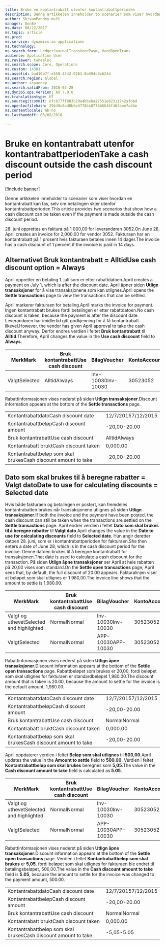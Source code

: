 ```yaml
---
title: Bruke en kontantrabatt utenfor kontantrabattperioden
description: Denne artikkelen inneholder to scenarier som viser hvordan en kontantrabatt kan tas, selv om betalingen skjer utenfor kontantrabattperioden.
author: ShivamPandey-msft
manager: AnnBe
ms.date: 08/22/2017
ms.topic: article
ms.prod: 
ms.service: dynamics-ax-applications
ms.technology: 
ms.search.form: LedgerJournalTransVendPaym, VendOpenTrans
audience: Application User
ms.reviewer: twheeloc
ms.search.scope: Core, Operations
ms.custom: 14301
ms.assetid: bad10b7f-e550-4742-9261-8a094c9c624d
ms.search.region: Global
ms.author: shpandey
ms.search.validFrom: 2016-02-28
ms.dyn365.ops.version: AX 7.0.0
ms.translationtype: HT
ms.sourcegitcommit: efcb77ff883b29a4bbaba27551e02311742afbbd
ms.openlocfilehash: 29b49c8ad0b6e3778bb8776b5636f46faee7ad4e
ms.contentlocale: nb-no
ms.lasthandoff: 05/08/2018

---
```


# <a name="take-a-cash-discount-outside-the-cash-discount-period"></a><span data-ttu-id="bfb0f-103">Bruke en kontantrabatt utenfor kontantrabattperioden</span><span class="sxs-lookup"><span data-stu-id="bfb0f-103">Take a cash discount outside the cash discount period</span></span>

[!include [banner](../includes/banner.md)]

<span data-ttu-id="bfb0f-104">Denne artikkelen inneholder to scenarier som viser hvordan en kontantrabatt kan tas, selv om betalingen skjer utenfor kontantrabattperioden.</span><span class="sxs-lookup"><span data-stu-id="bfb0f-104">This article provides two scenarios that show how a cash discount can be taken even if the payment is made outside the cash discount period.</span></span>

<span data-ttu-id="bfb0f-105">28. juni opprettes en faktura på 1 000,00 for leverandøren 3052.</span><span class="sxs-lookup"><span data-stu-id="bfb0f-105">On June 28, April creates an invoice for 2,000.00 for vendor 3052.</span></span> <span data-ttu-id="bfb0f-106">Fakturaen har en kontantrabatt på 1 prosent hvis fakturaen betales innen 14 dager.</span><span class="sxs-lookup"><span data-stu-id="bfb0f-106">The invoice has a cash discount of 1 percent if the invoice is paid in 14 days.</span></span>

## <a name="use-cash-discount-option--always"></a><span data-ttu-id="bfb0f-107">Alternativet Bruk kontantrabatt = Alltid</span><span class="sxs-lookup"><span data-stu-id="bfb0f-107">Use cash discount option = Always</span></span>
<span data-ttu-id="bfb0f-108">April oppretter en betaling 1. juli som er etter rabattdatoen.</span><span class="sxs-lookup"><span data-stu-id="bfb0f-108">April creates a payment on July 1, which is after the discount date.</span></span> <span data-ttu-id="bfb0f-109">April åpner siden **Utlign transaksjoner** for å vise transaksjonene som kan utlignes.</span><span class="sxs-lookup"><span data-stu-id="bfb0f-109">April opens the **Settle transactions** page to view the transactions that can be settled.</span></span> 

<span data-ttu-id="bfb0f-110">April markerer fakturaen for betaling.</span><span class="sxs-lookup"><span data-stu-id="bfb0f-110">April marks the invoice for payment.</span></span> <span data-ttu-id="bfb0f-111">Ingen kontantrabatt brukes fordi betalingen er etter rabattdatoen.</span><span class="sxs-lookup"><span data-stu-id="bfb0f-111">No cash discount is taken, because the payment is after the discount date.</span></span> <span data-ttu-id="bfb0f-112">Leverandøren har imidlertid gitt godkjenning for å få kontantrabatt likevel.</span><span class="sxs-lookup"><span data-stu-id="bfb0f-112">However, the vendor has given April approval to take the cash discount anyway.</span></span> <span data-ttu-id="bfb0f-113">Derfor endres verdien i feltet **Bruk kontantrabatt** til **Alltid**.</span><span class="sxs-lookup"><span data-stu-id="bfb0f-113">Therefore, April changes the value in the **Use cash discount** field to **Always**.</span></span>

| <span data-ttu-id="bfb0f-114">Merk</span><span class="sxs-lookup"><span data-stu-id="bfb0f-114">Mark</span></span>     | <span data-ttu-id="bfb0f-115">Bruk kontantrabatt</span><span class="sxs-lookup"><span data-stu-id="bfb0f-115">Use cash discount</span></span> | <span data-ttu-id="bfb0f-116">Bilag</span><span class="sxs-lookup"><span data-stu-id="bfb0f-116">Voucher</span></span>   | <span data-ttu-id="bfb0f-117">Konto</span><span class="sxs-lookup"><span data-stu-id="bfb0f-117">Account</span></span> | <span data-ttu-id="bfb0f-118">Kontantrabattdato</span><span class="sxs-lookup"><span data-stu-id="bfb0f-118">Cash discount date</span></span> | <span data-ttu-id="bfb0f-119">Forfallsdato</span><span class="sxs-lookup"><span data-stu-id="bfb0f-119">Due date</span></span>  | <span data-ttu-id="bfb0f-120">Faktura</span><span class="sxs-lookup"><span data-stu-id="bfb0f-120">Invoice</span></span> | <span data-ttu-id="bfb0f-121">Beløp i transaksjonsvaluta</span><span class="sxs-lookup"><span data-stu-id="bfb0f-121">Amount in transaction currency</span></span> | <span data-ttu-id="bfb0f-122">Valuta</span><span class="sxs-lookup"><span data-stu-id="bfb0f-122">Currency</span></span> | <span data-ttu-id="bfb0f-123">Beløp som skal utlignes</span><span class="sxs-lookup"><span data-stu-id="bfb0f-123">Amount to settle</span></span> |
|----------|-------------------|-----------|---------|--------------------|-----------|---------|--------------------------------|----------|------------------|
| <span data-ttu-id="bfb0f-124">Valgt</span><span class="sxs-lookup"><span data-stu-id="bfb0f-124">Selected</span></span> | <span data-ttu-id="bfb0f-125">Alltid</span><span class="sxs-lookup"><span data-stu-id="bfb0f-125">Always</span></span>            | <span data-ttu-id="bfb0f-126">Inv-10030</span><span class="sxs-lookup"><span data-stu-id="bfb0f-126">Inv-10030</span></span> | <span data-ttu-id="bfb0f-127">3052</span><span class="sxs-lookup"><span data-stu-id="bfb0f-127">3052</span></span>    | <span data-ttu-id="bfb0f-128">28/6/2015</span><span class="sxs-lookup"><span data-stu-id="bfb0f-128">6/28/2015</span></span>          | <span data-ttu-id="bfb0f-129">12/7/2015</span><span class="sxs-lookup"><span data-stu-id="bfb0f-129">7/12/2015</span></span> | <span data-ttu-id="bfb0f-130">10030</span><span class="sxs-lookup"><span data-stu-id="bfb0f-130">10030</span></span>   | <span data-ttu-id="bfb0f-131">-2 000,00</span><span class="sxs-lookup"><span data-stu-id="bfb0f-131">-2,000.00</span></span>                      | <span data-ttu-id="bfb0f-132">USD</span><span class="sxs-lookup"><span data-stu-id="bfb0f-132">USD</span></span>      | <span data-ttu-id="bfb0f-133">-1 980,00</span><span class="sxs-lookup"><span data-stu-id="bfb0f-133">-1,980.00</span></span>        |

<span data-ttu-id="bfb0f-134">Rabattinformasjonen vises nederst på siden **Utlign transaksjoner**.</span><span class="sxs-lookup"><span data-stu-id="bfb0f-134">Discount information appears at the bottom of the **Settle transactions** page.</span></span>

|                              |           |
|------------------------------|-----------|
| <span data-ttu-id="bfb0f-135">Kontantrabattdato</span><span class="sxs-lookup"><span data-stu-id="bfb0f-135">Cash discount date</span></span>           | <span data-ttu-id="bfb0f-136">12/7/2015</span><span class="sxs-lookup"><span data-stu-id="bfb0f-136">7/12/2015</span></span> |
| <span data-ttu-id="bfb0f-137">Kontantrabattbeløp</span><span class="sxs-lookup"><span data-stu-id="bfb0f-137">Cash discount amount</span></span>         | <span data-ttu-id="bfb0f-138">-20,00</span><span class="sxs-lookup"><span data-stu-id="bfb0f-138">-20.00</span></span>    |
| <span data-ttu-id="bfb0f-139">Bruk kontantrabatt</span><span class="sxs-lookup"><span data-stu-id="bfb0f-139">Use cash discount</span></span>            | <span data-ttu-id="bfb0f-140">Alltid</span><span class="sxs-lookup"><span data-stu-id="bfb0f-140">Always</span></span>    |
| <span data-ttu-id="bfb0f-141">Kontantrabatt brukt</span><span class="sxs-lookup"><span data-stu-id="bfb0f-141">Cash discount taken</span></span>          | <span data-ttu-id="bfb0f-142">0,00</span><span class="sxs-lookup"><span data-stu-id="bfb0f-142">0.00</span></span>      |
| <span data-ttu-id="bfb0f-143">Kontantrabattbeløp som skal brukes</span><span class="sxs-lookup"><span data-stu-id="bfb0f-143">Cash discount amount to take</span></span> | <span data-ttu-id="bfb0f-144">-20,00</span><span class="sxs-lookup"><span data-stu-id="bfb0f-144">-20.00</span></span>    |

## <a name="date-to-use-for-calculating-discounts--selected-date"></a><span data-ttu-id="bfb0f-145">Dato som skal brukes til å beregne rabatter = Valgt dato</span><span class="sxs-lookup"><span data-stu-id="bfb0f-145">Date to use for calculating discounts = Selected date</span></span>
<span data-ttu-id="bfb0f-146">Hvis både fakturaen og betalingen er postert, kan fremdeles kontantrabatten brukes når transaksjonene utlignes på siden **Utlign transaksjoner**.</span><span class="sxs-lookup"><span data-stu-id="bfb0f-146">If both the invoice and the payment have been posted, the cash discount can still be taken when the transactions are settled on the **Settle transactions** page.</span></span> <span data-ttu-id="bfb0f-147">April endrer verdien i feltet **Dato som skal brukes til å beregne rabatter** til **Valgt dato**.</span><span class="sxs-lookup"><span data-stu-id="bfb0f-147">April changes the value in the **Date to use for calculating discounts** field to **Selected date**.</span></span> <span data-ttu-id="bfb0f-148">Hun angir deretter datoen 28. juni, som er i kontantrabattperioden for fakturaen.</span><span class="sxs-lookup"><span data-stu-id="bfb0f-148">She then enters a date of June 28, which is in the cash discount period for the invoice.</span></span> <span data-ttu-id="bfb0f-149">Denne datoen brukes til å beregne kontantrabatt for transaksjonen.</span><span class="sxs-lookup"><span data-stu-id="bfb0f-149">That date is used to calculate a cash discount for the transaction.</span></span> <span data-ttu-id="bfb0f-150">På siden **Utlign åpne transaksjoner** ser April at hele rabatten på 20,00 vises som standard.</span><span class="sxs-lookup"><span data-stu-id="bfb0f-150">On the **Settle open transactions** page, April sees that, by default, the full discount of 20.00 appears.</span></span> <span data-ttu-id="bfb0f-151">Fakturalinjen viser at beløpet som skal utlignes er 1 980,00.</span><span class="sxs-lookup"><span data-stu-id="bfb0f-151">The invoice line shows that the amount to settle is 1,980.00.</span></span>

| <span data-ttu-id="bfb0f-152">Merk</span><span class="sxs-lookup"><span data-stu-id="bfb0f-152">Mark</span></span>                     | <span data-ttu-id="bfb0f-153">Bruk kontantrabatt</span><span class="sxs-lookup"><span data-stu-id="bfb0f-153">Use cash discount</span></span> | <span data-ttu-id="bfb0f-154">Bilag</span><span class="sxs-lookup"><span data-stu-id="bfb0f-154">Voucher</span></span>   | <span data-ttu-id="bfb0f-155">Konto</span><span class="sxs-lookup"><span data-stu-id="bfb0f-155">Account</span></span> | <span data-ttu-id="bfb0f-156">Kontantrabattdato</span><span class="sxs-lookup"><span data-stu-id="bfb0f-156">Cash discount date</span></span> | <span data-ttu-id="bfb0f-157">Forfallsdato</span><span class="sxs-lookup"><span data-stu-id="bfb0f-157">Due date</span></span>  | <span data-ttu-id="bfb0f-158">Faktura</span><span class="sxs-lookup"><span data-stu-id="bfb0f-158">Invoice</span></span> | <span data-ttu-id="bfb0f-159">Beløp i transaksjonsvaluta</span><span class="sxs-lookup"><span data-stu-id="bfb0f-159">Amount in transaction currency</span></span> | <span data-ttu-id="bfb0f-160">Valuta</span><span class="sxs-lookup"><span data-stu-id="bfb0f-160">Currency</span></span> | <span data-ttu-id="bfb0f-161">Beløp som skal utlignes</span><span class="sxs-lookup"><span data-stu-id="bfb0f-161">Amount to settle</span></span> |
|--------------------------|-------------------|-----------|---------|--------------------|-----------|---------|--------------------------------|----------|------------------|
| <span data-ttu-id="bfb0f-162">Valgt og uthevet</span><span class="sxs-lookup"><span data-stu-id="bfb0f-162">Selected and highlighted</span></span> | <span data-ttu-id="bfb0f-163">Normal</span><span class="sxs-lookup"><span data-stu-id="bfb0f-163">Normal</span></span>            | <span data-ttu-id="bfb0f-164">Inv-10030</span><span class="sxs-lookup"><span data-stu-id="bfb0f-164">Inv-10030</span></span> | <span data-ttu-id="bfb0f-165">3052</span><span class="sxs-lookup"><span data-stu-id="bfb0f-165">3052</span></span>    | <span data-ttu-id="bfb0f-166">28/6/2015</span><span class="sxs-lookup"><span data-stu-id="bfb0f-166">6/28/2015</span></span>          | <span data-ttu-id="bfb0f-167">12/7/2015</span><span class="sxs-lookup"><span data-stu-id="bfb0f-167">7/12/2015</span></span> | <span data-ttu-id="bfb0f-168">10030</span><span class="sxs-lookup"><span data-stu-id="bfb0f-168">10030</span></span>   | <span data-ttu-id="bfb0f-169">-2 000,00</span><span class="sxs-lookup"><span data-stu-id="bfb0f-169">-2,000.00</span></span>                      | <span data-ttu-id="bfb0f-170">USD</span><span class="sxs-lookup"><span data-stu-id="bfb0f-170">USD</span></span>      | <span data-ttu-id="bfb0f-171">-1 980,00</span><span class="sxs-lookup"><span data-stu-id="bfb0f-171">-1,980.00</span></span>        |
| <span data-ttu-id="bfb0f-172">Valgt</span><span class="sxs-lookup"><span data-stu-id="bfb0f-172">Selected</span></span>                 | <span data-ttu-id="bfb0f-173">Normal</span><span class="sxs-lookup"><span data-stu-id="bfb0f-173">Normal</span></span>            | <span data-ttu-id="bfb0f-174">APP-10030</span><span class="sxs-lookup"><span data-stu-id="bfb0f-174">APP-10030</span></span> | <span data-ttu-id="bfb0f-175">3052</span><span class="sxs-lookup"><span data-stu-id="bfb0f-175">3052</span></span>    | <span data-ttu-id="bfb0f-176">15/7/2015</span><span class="sxs-lookup"><span data-stu-id="bfb0f-176">7/15/2015</span></span>          | <span data-ttu-id="bfb0f-177">15/7/2015</span><span class="sxs-lookup"><span data-stu-id="bfb0f-177">7/15/2015</span></span> |         | <span data-ttu-id="bfb0f-178">500,00</span><span class="sxs-lookup"><span data-stu-id="bfb0f-178">500.00</span></span>                         | <span data-ttu-id="bfb0f-179">USD</span><span class="sxs-lookup"><span data-stu-id="bfb0f-179">USD</span></span>      | <span data-ttu-id="bfb0f-180">500,00</span><span class="sxs-lookup"><span data-stu-id="bfb0f-180">500.00</span></span>           |

<span data-ttu-id="bfb0f-181">Rabattinformasjonen vises nederst på siden **Utlign åpne transaksjoner**.</span><span class="sxs-lookup"><span data-stu-id="bfb0f-181">Discount information appears at the bottom of the **Settle open transactions** page.</span></span> <span data-ttu-id="bfb0f-182">Rabattbeløpet som brukes er 20,00, fordi beløpet som skal utlignes for fakturaen er standardbeløpet 1,980.00.</span><span class="sxs-lookup"><span data-stu-id="bfb0f-182">The discount amount that is taken is 20.00, because the amount to settle for the invoice is the default amount, 1,980.00.</span></span>

|                              |           |
|------------------------------|-----------|
| <span data-ttu-id="bfb0f-183">Kontantrabattdato</span><span class="sxs-lookup"><span data-stu-id="bfb0f-183">Cash discount date</span></span>           | <span data-ttu-id="bfb0f-184">12/7/2015</span><span class="sxs-lookup"><span data-stu-id="bfb0f-184">7/12/2015</span></span> |
| <span data-ttu-id="bfb0f-185">Kontantrabattbeløp</span><span class="sxs-lookup"><span data-stu-id="bfb0f-185">Cash discount amount</span></span>         | <span data-ttu-id="bfb0f-186">-20,00</span><span class="sxs-lookup"><span data-stu-id="bfb0f-186">-20.00</span></span>    |
| <span data-ttu-id="bfb0f-187">Bruk kontantrabatt</span><span class="sxs-lookup"><span data-stu-id="bfb0f-187">Use cash discount</span></span>            | <span data-ttu-id="bfb0f-188">Normal</span><span class="sxs-lookup"><span data-stu-id="bfb0f-188">Normal</span></span>    |
| <span data-ttu-id="bfb0f-189">Kontantrabatt brukt</span><span class="sxs-lookup"><span data-stu-id="bfb0f-189">Cash discount taken</span></span>          | <span data-ttu-id="bfb0f-190">0,00</span><span class="sxs-lookup"><span data-stu-id="bfb0f-190">0.00</span></span>      |
| <span data-ttu-id="bfb0f-191">Kontantrabattbeløp som skal brukes</span><span class="sxs-lookup"><span data-stu-id="bfb0f-191">Cash discount amount to take</span></span> | <span data-ttu-id="bfb0f-192">-20,00</span><span class="sxs-lookup"><span data-stu-id="bfb0f-192">-20.00</span></span>    |

<span data-ttu-id="bfb0f-193">April oppdaterer verdien i feltet **Beløp som skal utlignes** til **500,00**.</span><span class="sxs-lookup"><span data-stu-id="bfb0f-193">April updates the value in the **Amount to settle** field to **500.00**.</span></span> <span data-ttu-id="bfb0f-194">Verdien i feltet **Kontantrabattbeløp som skal brukes** beregnes som **5,05**.</span><span class="sxs-lookup"><span data-stu-id="bfb0f-194">The value in the **Cash discount amount to take** field is calculated as **5.05**.</span></span>

| <span data-ttu-id="bfb0f-195">Merk</span><span class="sxs-lookup"><span data-stu-id="bfb0f-195">Mark</span></span>                     | <span data-ttu-id="bfb0f-196">Bruk kontantrabatt</span><span class="sxs-lookup"><span data-stu-id="bfb0f-196">Use cash discount</span></span> | <span data-ttu-id="bfb0f-197">Bilag</span><span class="sxs-lookup"><span data-stu-id="bfb0f-197">Voucher</span></span>   | <span data-ttu-id="bfb0f-198">Konto</span><span class="sxs-lookup"><span data-stu-id="bfb0f-198">Account</span></span> | <span data-ttu-id="bfb0f-199">Dato</span><span class="sxs-lookup"><span data-stu-id="bfb0f-199">Date</span></span>      | <span data-ttu-id="bfb0f-200">Forfallsdato</span><span class="sxs-lookup"><span data-stu-id="bfb0f-200">Due date</span></span>  | <span data-ttu-id="bfb0f-201">Faktura</span><span class="sxs-lookup"><span data-stu-id="bfb0f-201">Invoice</span></span> | <span data-ttu-id="bfb0f-202">Beløp i transaksjonsvaluta</span><span class="sxs-lookup"><span data-stu-id="bfb0f-202">Amount in transaction currency</span></span> | <span data-ttu-id="bfb0f-203">Valuta</span><span class="sxs-lookup"><span data-stu-id="bfb0f-203">Currency</span></span> | <span data-ttu-id="bfb0f-204">Beløp som skal utlignes</span><span class="sxs-lookup"><span data-stu-id="bfb0f-204">Amount to settle</span></span> |
|--------------------------|-------------------|-----------|---------|-----------|-----------|---------|--------------------------------|----------|------------------|
| <span data-ttu-id="bfb0f-205">Valgt og uthevet</span><span class="sxs-lookup"><span data-stu-id="bfb0f-205">Selected and highlighted</span></span> | <span data-ttu-id="bfb0f-206">Normal</span><span class="sxs-lookup"><span data-stu-id="bfb0f-206">Normal</span></span>            | <span data-ttu-id="bfb0f-207">Inv-10030</span><span class="sxs-lookup"><span data-stu-id="bfb0f-207">Inv-10030</span></span> | <span data-ttu-id="bfb0f-208">3052</span><span class="sxs-lookup"><span data-stu-id="bfb0f-208">3052</span></span>    | <span data-ttu-id="bfb0f-209">28/6/2015</span><span class="sxs-lookup"><span data-stu-id="bfb0f-209">6/28/2015</span></span> | <span data-ttu-id="bfb0f-210">12/7/2015</span><span class="sxs-lookup"><span data-stu-id="bfb0f-210">7/12/2015</span></span> | <span data-ttu-id="bfb0f-211">10030</span><span class="sxs-lookup"><span data-stu-id="bfb0f-211">10030</span></span>   | <span data-ttu-id="bfb0f-212">2 000,00</span><span class="sxs-lookup"><span data-stu-id="bfb0f-212">2,000.00</span></span>                       | <span data-ttu-id="bfb0f-213">USD</span><span class="sxs-lookup"><span data-stu-id="bfb0f-213">USD</span></span>      | <span data-ttu-id="bfb0f-214">-500,00</span><span class="sxs-lookup"><span data-stu-id="bfb0f-214">-500.00</span></span>          |
| <span data-ttu-id="bfb0f-215">Valgt</span><span class="sxs-lookup"><span data-stu-id="bfb0f-215">Selected</span></span>                 | <span data-ttu-id="bfb0f-216">Normal</span><span class="sxs-lookup"><span data-stu-id="bfb0f-216">Normal</span></span>            | <span data-ttu-id="bfb0f-217">APP-10030</span><span class="sxs-lookup"><span data-stu-id="bfb0f-217">APP-10030</span></span> | <span data-ttu-id="bfb0f-218">3052</span><span class="sxs-lookup"><span data-stu-id="bfb0f-218">3052</span></span>    | <span data-ttu-id="bfb0f-219">15/7/2015</span><span class="sxs-lookup"><span data-stu-id="bfb0f-219">7/15/2015</span></span> | <span data-ttu-id="bfb0f-220">15/7/2015</span><span class="sxs-lookup"><span data-stu-id="bfb0f-220">7/15/2015</span></span> |         | <span data-ttu-id="bfb0f-221">500,00</span><span class="sxs-lookup"><span data-stu-id="bfb0f-221">500.00</span></span>                         | <span data-ttu-id="bfb0f-222">USD</span><span class="sxs-lookup"><span data-stu-id="bfb0f-222">USD</span></span>      | <span data-ttu-id="bfb0f-223">500,00</span><span class="sxs-lookup"><span data-stu-id="bfb0f-223">500.00</span></span>           |

<span data-ttu-id="bfb0f-224">Rabattinformasjonen vises nederst på siden **Utlign åpne transaksjoner**.</span><span class="sxs-lookup"><span data-stu-id="bfb0f-224">Discount information appears at the bottom of the **Settle open transactions** page.</span></span> <span data-ttu-id="bfb0f-225">Verdien i feltet **Kontantrabattbeløp som skal brukes** er **5,05**, fordi beløpet som skal utlignes for fakturaen ble endret til betalingsbeløpet, 500,00.</span><span class="sxs-lookup"><span data-stu-id="bfb0f-225">The value in the **Cash discount amount to take** field is **5.05**, because the amount to settle for the invoice was changed to the payment amount, 500.00.</span></span>

|                              |           |
|------------------------------|-----------|
| <span data-ttu-id="bfb0f-226">Kontantrabattdato</span><span class="sxs-lookup"><span data-stu-id="bfb0f-226">Cash discount date</span></span>           | <span data-ttu-id="bfb0f-227">12/7/2015</span><span class="sxs-lookup"><span data-stu-id="bfb0f-227">7/12/2015</span></span> |
| <span data-ttu-id="bfb0f-228">Kontantrabattbeløp</span><span class="sxs-lookup"><span data-stu-id="bfb0f-228">Cash discount amount</span></span>         | <span data-ttu-id="bfb0f-229">-20,00</span><span class="sxs-lookup"><span data-stu-id="bfb0f-229">-20.00</span></span>    |
| <span data-ttu-id="bfb0f-230">Bruk kontantrabatt</span><span class="sxs-lookup"><span data-stu-id="bfb0f-230">Use cash discount</span></span>            | <span data-ttu-id="bfb0f-231">Normal</span><span class="sxs-lookup"><span data-stu-id="bfb0f-231">Normal</span></span>    |
| <span data-ttu-id="bfb0f-232">Kontantrabatt brukt</span><span class="sxs-lookup"><span data-stu-id="bfb0f-232">Cash discount taken</span></span>          | <span data-ttu-id="bfb0f-233">0,00</span><span class="sxs-lookup"><span data-stu-id="bfb0f-233">0.00</span></span>      |
| <span data-ttu-id="bfb0f-234">Kontantrabattbeløp som skal brukes</span><span class="sxs-lookup"><span data-stu-id="bfb0f-234">Cash discount amount to take</span></span> | <span data-ttu-id="bfb0f-235">-5,05</span><span class="sxs-lookup"><span data-stu-id="bfb0f-235">-5.05</span></span>     |






